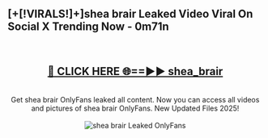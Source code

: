 <h2>[+[!VIRALS!]+]shea brair Leaked Video Viral On Social X Trending Now - 0m71n</h2>
<br>
<div align="center">
<h2><a href="https://libra.edu.pl?shea_brair" rel="nofollow">🔴 CLICK HERE 🌐==►► shea_brair</a></h2>
<br>
Get shea brair OnlyFans leaked all content. Now you can access all videos and pictures of shea brair OnlyFans. New Updated Files 2025!
<br>
<br>
<a href="https://libra.edu.pl?shea_brair" rel="nofollow" data-target="animated-image.originalLink"><img src="https://i.ibb.co.com/WyWwxjT/player-gif2.gif" alt="shea brair Leaked OnlyFans" style="max-width: 100%; display: inline-block;" data-target="animated-image.originalImage"></a>
</div>
<br>
